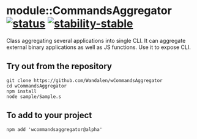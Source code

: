 
# module::CommandsAggregator [![status](https://github.com/Wandalen/wCommandsAggregator/workflows/publish/badge.svg)](https://github.com/Wandalen/wCommandsAggregator/actions?query=workflow%3Apublish) [![stability-stable](https://img.shields.io/badge/stability-stable-green.svg)](https://github.com/emersion/stability-badges#stable)

Class aggregating several applications into single CLI. It can aggregate external binary applications as well as JS functions. Use it to expose CLI.

## Try out from the repository
```
git clone https://github.com/Wandalen/wCommandsAggregator
cd wCommandsAggregator
npm install
node sample/Sample.s
```

## To add to your project
```
npm add 'wcommandsaggregator@alpha'
```






















































































